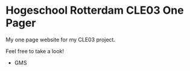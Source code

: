 # Hogeschool Rotterdam CLE03 One Pager
My one page website for my CLE03 project.

Feel free to take a look!
- GMS
